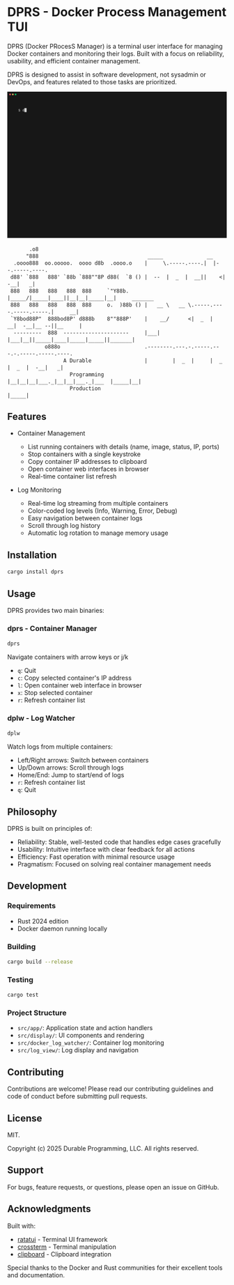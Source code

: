 # DPRS - Docker Process Management TUI

DPRS (Docker PRocesS Manager) is a terminal user interface for managing Docker containers and monitoring their logs. Built with a focus on reliability, usability, and efficient container management.

DPRS is designed to assist in software development, not sysadmin or DevOps, and features related to those tasks are prioritized.

![DPRS demo video](demo/demo.gif)


```
       .o8                               
      "888                                   _____              __
  .oooo888  oo.ooooo.  oooo d8b  .oooo.o    |     \.-----.----.|  |--.-----.----.
 d88' `888   888' `88b `888""8P d88(  `8 () |  --  |  _  |  __||    <|  -__|   _|
 888   888   888   888  888     `"Y88b.     |_____/|_____|____||__|__|_____|__|     _______
 888   888   888   888  888     o.  )88b () |   __ \   __ \.-----.----.-----.-----.|     __|
 `Y8bod88P"  888bod8P' d888b    8""888P'    |    __/      <|  _  |  __|  -__|__ --||__     |
  ---------  888  ---------------------     |___|  |___|__||_____|____|_____|_____||_______|
            o888o                           .--------.---.-.-----.---.-.-----.-----.----.
                  A Durable                 |        |  _  |     |  _  |  _  |  -__|   _|
                    Programming             |__|__|__|___._|__|__|___._|___  |_____|__|
                    Production                                         |_____|

```
## Features

- Container Management
  - List running containers with details (name, image, status, IP, ports)
  - Stop containers with a single keystroke
  - Copy container IP addresses to clipboard
  - Open container web interfaces in browser
  - Real-time container list refresh

- Log Monitoring
  - Real-time log streaming from multiple containers
  - Color-coded log levels (Info, Warning, Error, Debug)
  - Easy navigation between container logs
  - Scroll through log history
  - Automatic log rotation to manage memory usage

## Installation

```bash
cargo install dprs
```

## Usage

DPRS provides two main binaries:

### dprs - Container Manager
```bash
dprs
```
Navigate containers with arrow keys or j/k
- `q`: Quit
- `c`: Copy selected container's IP address
- `l`: Open container web interface in browser
- `x`: Stop selected container
- `r`: Refresh container list

### dplw - Log Watcher
```bash
dplw
```
Watch logs from multiple containers:
- Left/Right arrows: Switch between containers
- Up/Down arrows: Scroll through logs
- Home/End: Jump to start/end of logs
- `r`: Refresh container list
- `q`: Quit

## Philosophy

DPRS is built on principles of:

- Reliability: Stable, well-tested code that handles edge cases gracefully
- Usability: Intuitive interface with clear feedback for all actions
- Efficiency: Fast operation with minimal resource usage
- Pragmatism: Focused on solving real container management needs

## Development

### Requirements
- Rust 2024 edition
- Docker daemon running locally

### Building
```bash
cargo build --release
```

### Testing
```bash
cargo test
```

### Project Structure
- `src/app/`: Application state and action handlers
- `src/display/`: UI components and rendering
- `src/docker_log_watcher/`: Container log monitoring
- `src/log_view/`: Log display and navigation

## Contributing

Contributions are welcome! Please read our contributing guidelines and code of conduct before submitting pull requests.

## License

MIT.

Copyright (c) 2025 Durable Programming, LLC. All rights reserved.

## Support

For bugs, feature requests, or questions, please open an issue on GitHub.

## Acknowledgments

Built with:
- [ratatui](https://github.com/ratatui-org/ratatui) - Terminal UI framework
- [crossterm](https://github.com/crossterm-rs/crossterm) - Terminal manipulation
- [clipboard](https://github.com/aweinstock314/rust-clipboard) - Clipboard integration

Special thanks to the Docker and Rust communities for their excellent tools and documentation.
